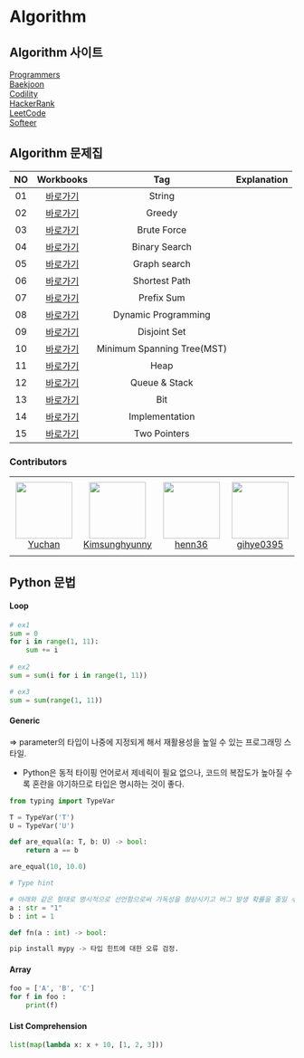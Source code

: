 # Algorithm 

## Algorithm 사이트
[Programmers](https://programmers.co.kr/learn/challenges) <br/>
[Baekjoon](https://www.acmicpc.net/) <br/>
[Codility](https://app.codility.com/programmers/lessons/1-iterations/) <br/>
[HackerRank](https://www.hackerrank.com/) <br/>
[LeetCode](https://leetcode.com/) <br/>
[Softeer](https://softeer.ai/) <br/>

## Algorithm 문제집
|<center>NO|<center>Workbooks|<center>Tag|<center>Explanation|
|:---:|:---:|:---:|:---:|
|01|[바로가기](https://github.com/yuchan509/Algorithm/tree/main/String)|String||
|02|[바로가기](https://github.com/yuchan509/Algorithm/tree/main/Greedy)|Greedy||
|03|[바로가기](https://github.com/yuchan509/Algorithm/tree/main/Brute%20Force)|Brute Force||
|04|[바로가기](https://github.com/yuchan509/Algorithm/tree/main/Binary%20Search)|Binary Search||
|05|[바로가기](https://github.com/yuchan509/Algorithm/tree/main/Graph%20Search)|Graph search||
|06|[바로가기](https://github.com/yuchan509/Algorithm/tree/main/Shortest%20Path)|Shortest Path||
|07|[바로가기](https://github.com/yuchan509/Algorithm/tree/main/Prefix%20Sum)|Prefix Sum||
|08|[바로가기](https://github.com/yuchan509/Algorithm/tree/main/Dynamic%20Programming)|Dynamic Programming||
|09|[바로가기](https://github.com/yuchan509/Algorithm/tree/main/Disjoint%20Set)|Disjoint Set||
|10|[바로가기](https://github.com/yuchan509/Algorithm/tree/main/Minimum%20Spanning%20Tree(MST))|Minimum Spanning Tree(MST)||
|11|[바로가기](https://github.com/yuchan509/Algorithm/tree/main/Heap)|Heap||
|12|[바로가기](https://github.com/yuchan509/Algorithm/tree/main/Queue%20&%20Stack)|Queue & Stack||
|13|[바로가기](https://github.com/yuchan509/Algorithm/tree/main/Bit)|Bit||
|14|[바로가기](https://github.com/yuchan509/Algorithm/tree/main/Implementation)|Implementation||
|15|[바로가기](https://github.com/yuchan509/Algorithm/tree/main/Two%20Pointers)|Two Pointers||


### Contributors


<table>
    <tr height="140px">
        <td align="center" width="130px">
            <a href="https://github.com/yuchan509"><img height="100px" width="100px" src="https://avatars.githubusercontent.com/u/75283773?v=4"/></a>
            <br />
            <a href="https://github.com/yuchan509">Yuchan</a>
        </td>
        <td align="center" width="130px">
            <a href="https://github.com/Kimsunghyunny"><img height="100px" width="100px" src="https://avatars.githubusercontent.com/u/22141977?v=4"/></a>
            <br />
            <a href="https://github.com/Kimsunghyunny">Kimsunghyunny</a>
        </td>
        <td align="center" width="130px">
            <a href="https://github.com/henn36"><img height="100px" width="100px" src="https://avatars.githubusercontent.com/u/50240552?v=4"/></a>
            <br />
            <a href="https://github.com/henn36">henn36</a>
        </td>
        <td align="center" width="130px">
            <a href="https://github.com/gihye0395"><img height="100px" width="100px" src="https://avatars.githubusercontent.com/u/38374463?v=4"/></a>
            <br />
            <a href="https://github.com/gihye0395">gihye0395</a>
        </td>
    </tr>
</table>
    
    
## Python 문법

#### Loop
```python
# ex1
sum = 0 
for i in range(1, 11):
    sum += i
    
# ex2
sum = sum(i for i in range(1, 11))

# ex3
sum = sum(range(1, 11))    
```

#### Generic
=> parameter의 타입이 나중에 지정되게 해서 재활용성을 높일 수 있는 프로그래밍 스타일.
* Python은 동적 타이핑 언어로서 제네릭이 필요 없으나, 코드의 복잡도가 높아질 수록 혼란을 야기하므로 타입은 명시하는 것이 좋다.

```python
from typing import TypeVar

T = TypeVar('T')
U = TypeVar('U')

def are_equal(a: T, b: U) -> bool:
    return a == b

are_equal(10, 10.0)

# Type hint

# 아래와 같은 형태로 명시적으로 선언함으로써 가독성을 향상시키고 버그 발생 확률을 줄일 수 있다. 단, version 3.5부터 사용이 가능.
a : str = "1"
b : int = 1

def fn(a : int) -> bool:

pip install mypy -> 타입 힌트에 대한 오류 검정.
```

#### Array
```python
foo = ['A', 'B', 'C']
for f in foo :
    print(f)
```


#### List Comprehension
```python
list(map(lambda x: x + 10, [1, 2, 3]))


```



